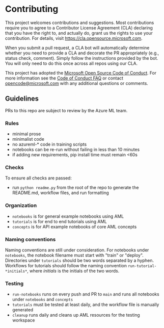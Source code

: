 # Contributing

This project welcomes contributions and suggestions.  Most contributions require you to agree to a
Contributor License Agreement (CLA) declaring that you have the right to, and actually do, grant us
the rights to use your contribution. For details, visit https://cla.opensource.microsoft.com.

When you submit a pull request, a CLA bot will automatically determine whether you need to provide
a CLA and decorate the PR appropriately (e.g., status check, comment). Simply follow the instructions
provided by the bot. You will only need to do this once across all repos using our CLA.

This project has adopted the [Microsoft Open Source Code of Conduct](https://opensource.microsoft.com/codeofconduct/).
For more information see the [Code of Conduct FAQ](https://opensource.microsoft.com/codeofconduct/faq/) or
contact [opencode@microsoft.com](mailto:opencode@microsoft.com) with any additional questions or comments.

## Guidelines

PRs to this repo are subject to review by the Azure ML team.

### Rules

* minimal prose
* minimalist code
* no azureml-* code in training scripts
* notebooks can be re-run without failing in less than 10 minutes
* if adding new requirements, pip install time must remain <60s

### Checks

To ensure all checks are passed:

* run `python readme.py` from the root of the repo to generate the README.md, workflow files, and run formatting

### Organization

* `notebooks` is for general example notebooks using AML
* `tutorials` is for end to end tutorials using AML
* `concepts` is for API example notebooks of core AML concepts

### Naming conventions

Naming conventions are still under consideration. For notebooks under `notebooks`, the notebook filename must start with "train" or "deploy". Directories under `tutorials` should be two words separated by a hyphen. Workflows for tutorials should follow the naming convention `run-tutorial-*initials*`, where *initials* is the initials of the two words.

### Testing

* `run-notebooks` runs on every push and PR to `main` and runs all notebooks under `notebooks` and `concepts`
* `tutorials` must be tested at least daily, and the workflow file is manually generated
* `cleanup` runs daily and cleans up AML resources for the testing workspace